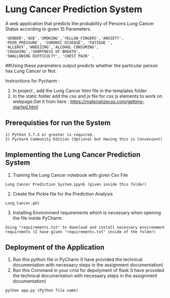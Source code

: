 # Lung Cancer Prediction System

A web application that predicts the probability of Persons Lung Cancer Status according to given 15 Parameters.
```
'GENDER','AGE','SMOKING','YELLOW_FINGERS','ANXIETY',
'PEER_PRESSURE', 'CHRONIC DISEASE', 'FATIGUE ',
'ALLERGY','WHEEZING','ALCOHOL CONSUMING',
'COUGHING','SHORTNESS OF BREATH',
'SWALLOWING DIFFICULTY', 'CHEST PAIN' .
```
##Using these parameters output predicts whether the particular person has Lung Cancer or Not.

Instructions for Pycharm :
1) In project , add the Lung Cancer html file in the templates folder
2) In the static folder add the css and js file for css js elements to work on webpage.Get it from here : https://materializecss.com/getting-started.html

## Prerequisties for run the System
```
1) Python 3.7.X or greater is required.
2) Pycharm Community Edition (Optional but Having this is Convenient)
```
## Implementing the Lung Cancer Prediction System

1) Training the Lung Cancer notebook with given Csv File
```
Lung Cancer Prediction System.ipynb (given inside this folder)
```
2) Create the Pickle file for the Prediction Analysis
```
Lung_Cancer.pkl
```
3) Installing Environment requirements which is necessary when opening the file inside PyCharm.
```
Using "requirements.txt" to download and install necessary environment requiremnts (I have given "requirements.txt" inside of the folder) 
```

## Deployment of the Application

1) Run this python file in PyCharm (I have provided the technical documentation with necesaary steps in the assignment documentation)
1) Run this Command in your cmd for depolyment of flask (I have provided the technical documentation with necesaary steps in the assignment documentation)
```
python app.py (Python file name)
```

